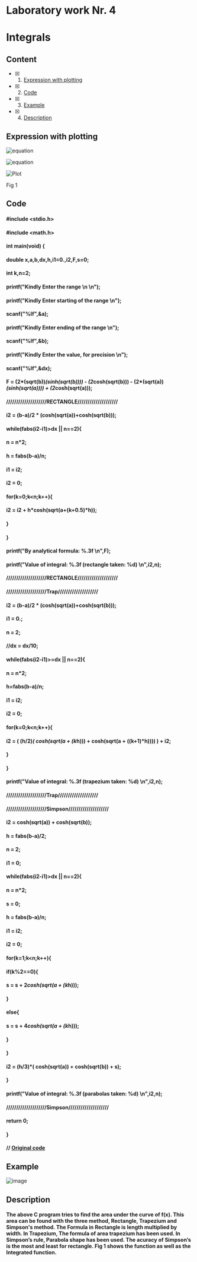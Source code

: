 # Laboratory work Nr. 4
# Integrals

## Content
- [x] 1. [Expression with plotting](https://github.com/Devansh-Vashistha/RTR105/blob/main/4LW_Intergral/Read%20me.md#expression-with-plotting)
- [x] 2. [Code](https://github.com/Devansh-Vashistha/RTR105/blob/main/4LW_Intergral/Read%20me.md#code)
- [x] 3. [Example](https://github.com/Devansh-Vashistha/RTR105/blob/main/4LW_Intergral/Read%20me.md#example)
- [x] 4. [Description](https://github.com/Devansh-Vashistha/RTR105/blob/main/4LW_Intergral/Read%20me.md#description)


## Expression with plotting
![equation](https://user-images.githubusercontent.com/89969531/150701443-360b8a67-a659-4648-a15d-b48749e31803.svg)


![equation](https://user-images.githubusercontent.com/89969531/150702398-9655014d-0041-411b-8459-d69ffefd0f19.svg)



![Plot](https://user-images.githubusercontent.com/89969531/150703217-2ddd0904-a8ea-4a78-aa0d-91f4f9df0cca.png)

Fig 1

## Code
#### #include <stdio.h>
#### #include <math.h>
#### int main(void) {  
#### double x,a,b,dx,h,i1=0.,i2,F,s=0;
#### int k,n=2;
#### printf("Kindly Enter the range \n \n");
#### printf("Kindly Enter starting of the range \n");
#### scanf("%lf",&a);
#### printf("Kindly Enter ending of the range \n");
#### scanf("%lf",&b);
#### printf("Kindly Enter the value, for precision  \n");
#### scanf("%lf",&dx);
#### F = (2*(sqrt(b))*(sinh(sqrt(b)))) - (2*cosh(sqrt(b))) - (2*(sqrt(a))*(sinh(sqrt(a)))) + (2*cosh(sqrt(a)));
#### ////////////////////RECTANGLE////////////////////
#### i2 = (b-a)/2 * (cosh(sqrt(a))+cosh(sqrt(b)));
#### while(fabs(i2-i1)>dx || n==2){
#### n = n*2;
#### h = fabs(b-a)/n;
#### i1 = i2;
#### i2 = 0;
#### for(k=0;k<n;k++){
#### i2 = i2 + h*cosh(sqrt(a+(k+0.5)*h));
#### }
#### }
#### printf("By analytical formula: %.3f \n",F);
#### printf("Value of integral: %.3f (rectangle taken: %d) \n",i2,n);
#### ////////////////////RECTANGLE////////////////////
#### ////////////////////Trap////////////////////
#### i2 = (b-a)/2 * (cosh(sqrt(a))+cosh(sqrt(b)));
#### i1 = 0.;
#### n = 2;
#### //dx = dx/10;
#### while(fabs(i2-i1)>=dx || n==2){
#### n = n*2;
#### h=fabs(b-a)/n;
#### i1 = i2;
#### i2 = 0;
#### for(k=0;k<n;k++){
#### i2 = ( (h/2)*( cosh(sqrt(a + (k*h))) + cosh(sqrt(a + ((k+1)*h)))) ) + i2;
#### }
#### }
#### printf("Value of integral: %.3f (trapezium taken: %d) \n",i2,n);
#### ////////////////////Trap////////////////////
#### ////////////////////Simpson////////////////////
#### i2 = cosh(sqrt(a)) + cosh(sqrt(b));
#### h = fabs(b-a)/2;
#### n = 2;
#### i1 = 0;
#### while(fabs(i2-i1)>dx || n==2){
#### n = n*2;
#### s = 0;
#### h = fabs(b-a)/n;
#### i1 = i2;
#### i2 = 0;
#### for(k=1;k<n;k++){
#### if(k%2==0){
#### s = s + 2*cosh(sqrt(a + (k*h)));
#### }
#### else{
#### s = s + 4*cosh(sqrt(a + (k*h)));
#### }
#### }
#### i2 = (h/3)*( cosh(sqrt(a)) + cosh(sqrt(b)) + s);
#### }
#### printf("Value of integral: %.3f (parabolas taken: %d) \n",i2,n);
#### ////////////////////Simpson////////////////////
#### return 0;
#### }

#### // [Original code](https://github.com/Devansh-Vashistha/RTR105/blob/main/4LW_Intergral/Integral.c)


## Example
![image](https://user-images.githubusercontent.com/89969531/150703046-aebf299a-cb68-4f58-9e94-1bad366bff16.png)

## Description
#### The above C program tries to find the area under the curve of f(x). This area can be found with the three method, Rectangle, Trapezium and Simpson's method. The Formula in Rectangle is length multiplied by width. In Trapezium, The formula of area trapezium has been used. In Simpson’s rule, Parabola shape has been used. The acuracy of Simpson’s is the most and least for rectangle. Fig 1 shows the function as well as the Integrated function.
